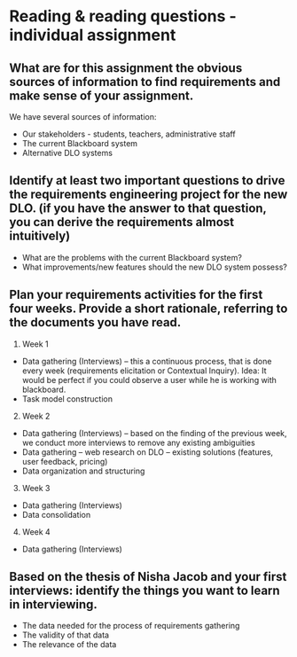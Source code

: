 # Reading & reading questions - individual assignment

## What are for this assignment the obvious sources of information to find requirements and make sense of your assignment.

We have several sources of information:
-	Our stakeholders - students, teachers, administrative staff
-	The current Blackboard system
-	Alternative DLO systems

## Identify at least two important questions to drive the requirements engineering project for the new DLO. (if you have the answer to that question, you can derive the requirements almost intuitively) 

-	What are the problems with the current Blackboard system?
-	What improvements/new features should the new DLO system possess?

## Plan your requirements activities for the first four weeks. Provide a short rationale, referring to the documents you have read. 

1. Week 1
- Data gathering (Interviews) – this a continuous process, that is done every week (requirements elicitation or Contextual Inquiry). Idea: It would be perfect if you could observe a user while he is working with blackboard.
- Task model construction
2. Week 2
- Data gathering (Interviews) – based on the finding of the previous week, we conduct more interviews to remove any existing ambiguities
- Data gathering – web research on DLO – existing solutions (features, user feedback, pricing)
- Data organization and structuring
3. Week 3
- Data gathering (Interviews)
- Data consolidation
4. Week 4
- Data gathering (Interviews)


## Based on the thesis of Nisha Jacob and your first interviews: identify the things you want to learn in interviewing.
- The data needed for the process of requirements gathering
- The validity of that data
- The relevance of the data
